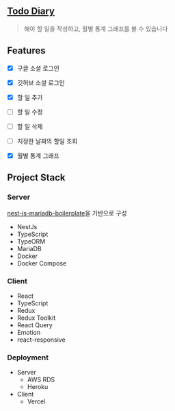## [Todo Diary](https://todo-diary.vercel.app/)

> 해야 할 일을 작성하고, 월별 통계 그래프를 볼 수 있습니다

## Features

- [x] 구글 소셜 로그인
- [x] 깃허브 소셜 로그인
- [x] 할 일 추가
- [ ] 할 일 수정
- [ ] 할 일 삭제
- [ ] 지정한 날짜의 할일 조회
- [x] 월별 통계 그래프


## Project Stack

### Server

[nest-js-mariadb-boilerplate](https://github.com/KimBiYam/nest-js-mariadb-boilerplate)을 기반으로 구성

- NestJs
- TypeScript
- TypeORM
- MariaDB
- Docker
- Docker Compose

### Client

- React
- TypeScript
- Redux
- Redux Toolkit
- React Query
- Emotion
- react-responsive

### Deployment
- Server
  - AWS RDS
  - Heroku
- Client
  - Vercel
